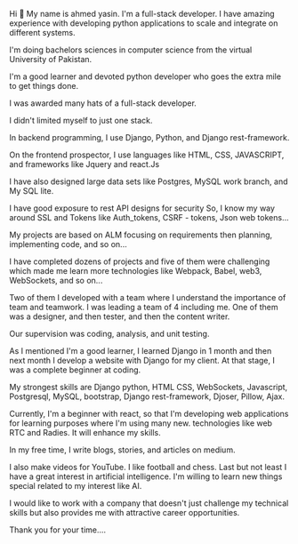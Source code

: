 Hi 👋
My name is ahmed yasin.
I'm a full-stack developer.
I have amazing experience with developing python applications to scale and integrate on different systems. 

I'm doing bachelors sciences in computer science from the virtual University of Pakistan. 

I'm a good learner and devoted python developer who goes the extra mile to get things done. 

I was awarded many hats of a full-stack developer. 

I didn't limited myself to just one stack.

In backend programming, I use Django, Python, and Django rest-framework.

On the frontend prospector, I use languages like HTML, CSS, JAVASCRIPT, and frameworks like Jquery and react.Js

I have also designed large data sets like Postgres, MySQL work branch, and My SQL lite. 

I have good exposure to rest API designs for security So, I know my way around SSL and Tokens like Auth_tokens, CSRF - tokens, Json web tokens...

My projects are based on ALM focusing on requirements then planning, implementing code, and so on...

I have completed dozens of projects and five of them were challenging which made me learn more technologies like Webpack, Babel, web3, WebSockets, and so on...

Two of them I developed with a team where I understand the importance of team and teamwork.  I was leading a  team of 4 including me. One of them was a designer, and then tester, and then the content writer.

Our supervision was coding, analysis, and unit testing. 

As I mentioned I'm a good learner, I learned Django in 1 month and then next month I develop a website with Django for my client.
At that stage, I was a complete beginner at coding. 

My strongest skills are Django python, HTML CSS, WebSockets, Javascript, Postgresql, MySQL, bootstrap, Django rest-framework, Djoser, Pillow, Ajax. 

Currently, I'm a beginner with react, so that I'm developing web applications for learning purposes where I'm using many new. technologies like web RTC and Radies. It will enhance my skills. 

In my free time, I write blogs, stories, and articles on medium. 

I also make videos for YouTube. 
I like football and chess. 
Last but not least I have a great interest in artificial intelligence. 
I'm willing to learn new things special related to my interest like AI. 

I would like to work with a company that doesn't just challenge my technical skills but also provides me with attractive career opportunities. 

Thank you for your time....
